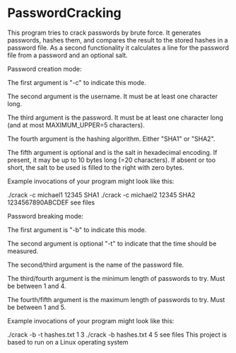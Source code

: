 # PasswordCracking
This program tries to crack passwords by brute force.
It generates passwords, hashes them, and compares the result to the stored hashes in a password file.
As a second functionality it calculates a line for the password file from a password and an optional salt.

Password creation mode:

The first argument is "-c" to indicate this mode.

The second argument is the username. It must be at least one character long.

The third argument is the password. It must be at least one character long (and at most MAXIMUM_UPPER=5 characters).

The fourth argument is the hashing algorithm. Either "SHA1" or "SHA2".

The fifth argument is optional and is the salt in hexadecimal encoding. If present, it may be up to 10 bytes long (=20 characters). If absent or too short, the salt to be used is filled to the right with zero bytes.

Example invocations of your program might look like this:

./crack -c michael1 12345 SHA1
./crack -c michael2 12345 SHA2 1234567890ABCDEF
see files

Password breaking mode:

The first argument is "-b" to indicate this mode.

The second argument is optional "-t" to indicate that the time should be measured.

The second/third argument is the name of the password file.

The third/fourth argument is the minimum length of passwords to try. Must be between 1 and 4.

The fourth/fifth argument is the maximum length of passwords to try. Must be between 1 and 5.

Example invocations of your program might look like this:

./crack -b -t hashes.txt 1 3
./crack -b hashes.txt 4 5
see files
This project is based to run on a Linux operating system